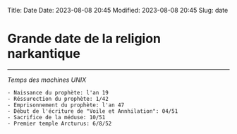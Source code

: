 Title: Date
Date: 2023-08-08 20:45
Modified: 2023-08-08 20:45
Slug: date

# Grande date de la religion narkantique
---------------------------------------

*Temps des machines UNIX*

```text
- Naissance du prophète: l'an 19
- Réssurection du prophète: 1/42
- Emprisonnement du prophète: l'an 47
- Début de l'écriture de "Voile et Annhilation": 04/51
- Sacrifice de la méduse: 10/51
- Premier temple Arcturus: 6/8/52
```
